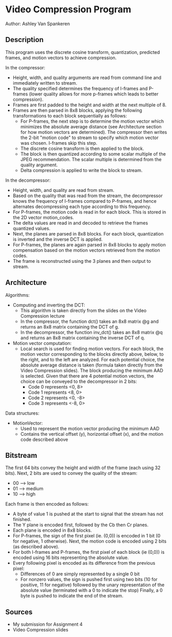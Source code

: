 # Video Compression Program
Author: Ashley Van Spankeren

Description
-----------
This program uses the discrete cosine transform, quantization, predicted frames, and motion vectors to achieve compression.

In the compressor:
* Height, width, and quality arguments are read from command line and immediately written to stream.
* The quality specified determines the frequency of I-frames and P-frames (lower quality allows for more p-frames which leads to better compression).
* Frames are first padded to the height and width at the next multiple of 8.
* Frames are then parsed in 8x8 blocks, applying the following transformations to each block sequentially as follows: 
    * For P-frames, the next step is to determine the motion vector which minimizes the absolute average distance (see Architecture section for how motion vectors are determined). The compressor then writes the 2-bit "motion code" to stream to specify which motion vector was chosen. I-frames skip this step.
    * The discrete cosine transform is then applied to the block.
    * The block is then quantized according to some scalar multiple of the JPEG recommendation. The scalar multiple is determined from the quality argument.
    * Delta compression is applied to write the block to stream.

In the decompressor:
* Height, width, and quality are read from stream.
* Based on the quality that was read from the stream, the decompressor knows the frequency of I-frames compared to P-frames, and hence alternates decompressing each type according to this frequency.
* For P-frames, the motion code is read in for each block. This is stored in the 2D vector motion_codes.
* The delta values are read in and decoded to retrieve the frames quantized values.
* Next, the planes are parsed in 8x8 blocks. For each block, quantization is inverted and the inverse DCT is applied.
* For P-frames, the planes are again parsed in 8x8 blocks to apply motion compensation based on the motion vectors retrieved from the motion codes.
* The frame is reconstructed using the 3 planes and then output to stream.


Architecture
--------------
Algorithms:
* Computing and inverting the DCT:
    * This algorithm is taken directly from the slides on the Video Compression lecture
    * In the compressor, the function dct() takes an 8x8 matrix @g and returns an 8x8 matrix containing the DCT of g.
    * In the decompressor, the function inv_dct() takes an 8x8 matrix @q and returns an 8x8 matrix containing the inverse DCT of q.
* Motion vector computation:
    * Local search is used for finding motion vectors. For each block, the motion vector corresponding to the blocks directly above, below, to the right, and to the left are analyzed. For each potential choice, the absolute average distance is taken (formula taken directly from the Video Compression slides). The block producing the minimum AAD is selected. Given that there are 4 potential motion vectors, the choice can be conveyed to the decompressor in 2 bits:
        * Code 0 represents <0, 8> 
        * Code 1 represents <8, 0>
        * Code 2 represents <0, -8>
        * Code 3 represents <-8, 0>

Data structures:
* MotionVector:
    * Used to represent the motion vector producing the minimum AAD
    * Contains the vertical offset (y), horizontal offset (x), and the motion code described above


Bitstream
-----------
The first 64 bits convey the height and width of the frame (each using 32 bits).
Next, 2 bits are used to convey the quality of the stream:
* 00 --> low
* 01 --> medium
* 10 --> high

Each frame is then encoded as follows:
* A byte of value 1 is pushed at the start to signal that the stream has not finished. 
* The Y plane is encoded first, followed by the Cb then Cr planes.
* Each plane is encoded in 8x8 blocks.
* For P-frames, the sign of the first pixel (ie. (0,0)) is encoded in 1 bit (0 for negative, 1 otherwise). Next, the motion code is encoded using 2 bits (as described above).
* For both I-frames and P-frames, the first pixel of each block (ie (0,0)) is encoded using 16 bits representing the absolute value.
* Every following pixel is encoded as its difference from the previous pixel:
  * Differences of 0 are simply represented by a single 0 bit
  * For nonzero values, the sign is pushed first using two bits (10 for positive, 11 for negative) followed by the unary representation of the absolute value (terminated with a 0 to indicate the stop)
Finally, a 0 byte is pushed to indicate the end of the stream.
    

Sources
-----------
* My submission for Assignment 4
* Video Compression slides
